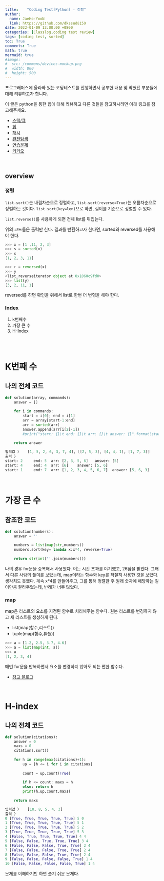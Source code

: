 ```yaml
---
title:    "Coding Test[Python] - 정렬"
author:
  name: JaeHo-YooN
  link: https://github.com/dkssud8150
date: 2022-01-09 12:00:00 +0800
categories: [Classlog,coding test review]
tags: [coding test, sorted]
toc: True
comments: True
math: true
mermaid: true
#image:
#  src: /commons/devices-mockup.png
#  width: 800
#  height: 500
---
```


프로그래머스에 올라와 있는 코딩테스트를 진행하면서 공부한 내용 및 막혔던 부분들에 대해 리뷰하고자 합니다. 

이 글은 python을 통한 힙에 대해 리뷰하고 다른 것들을 참고하시려면 아래 링크를 참고해주세요.

* [스택/큐](https://dkssud8150.github.io/classlog/codingteststack.html)
* [힙](https://dkssud8150.github.io/classlog/codingtestheapq.html)
* [해시](https://dkssud8150.github.io/classlog/codingtesthash.html)
* [완전탐색](https://dkssud8150.github.io/classlog/codingtestsearch.html)
* [연습문제](https://dkssud8150.github.io/classlog/codingtestpra.html)
* [카카오](https://dkssud8150.github.io/classlog/codingtestkakao.html)

<br>

## overview

### 정렬

`list.sort()`는 내림차순으로 정렬하고, `list.sort(reverse=True)`는 오름차순으로 정렬하는 것이다. `list.sort(key=len)`으로 하면, 길이를 기준으로 정렬할 수 있다. 

`list.reverse()`를 사용하게 되면 전체 list를 뒤집는다.

위의 코드들은 출력만 한다. 결과를 반환하고자 한다면, sorted와 reversed를 사용해야 한다.

```python
>>> x = [1 ,11, 2, 3]
>>> s = sorted(x)
>>> s
[1, 2, 3, 11]

>>> r = reversed(x)
>>> y
<list_reverseiterator object at 0x1060c9fd0>
>>> list(y)
[3, 2, 11, 1]
```

reversed를 하면 확인을 위해서 list로 한번 더 변형을 해야 한다.

### Index

1. k번째수
2. 가장 큰 수
3. H-Index

<br>

<br>

# K번째 수

## 나의 전체 코드

```python
def solution(array, commands):
    answer = []
    
    for i in commands:
        start = i[0]; end = i[1]
        arr = array[start-1:end]
        arr = sorted(arr)
        answer.append(arr[i[2]-1])
        #print("start: {}\t end: {}\t arr: {}\t answer: {}".format(start,end,arr,answer))
        
    return answer
```

```python
입력값 〉	[1, 5, 2, 6, 3, 7, 4], [[2, 5, 3], [4, 4, 1], [1, 7, 3]]
출력 〉	
start: 2	 end: 5	 arr: [2, 3, 5, 6]	 answer: [5]
start: 4	 end: 4	 arr: [6]	 answer: [5, 6]
start: 1	 end: 7	 arr: [1, 2, 3, 4, 5, 6, 7]	 answer: [5, 6, 3]
```

<br>

# 가장 큰 수

## 참조한 코드

```python
def solution(numbers):
    answer = ''
    
    numbers = list(map(str,numbers))
    numbers.sort(key= lambda x:x*4, reverse=True)
    
    return str(int(''.join(numbers)))
```

나의 경우 for문을 중복해서 사용했다. 이는 시간 초과를 야기했고, 26점을 받았다. 그래서 다른 사람의 풀이를 보았는데, map이라는 함수와 key를 적절히 사용한 것을 보았다. 생각치도 못했다. 계속 x*4를 만들어주고, 그를 통해 정렬한 후 원래 숫자에 해당하는 길이만큼 잘라주었는데, 반례가 너무 많았다.

### map

map은 리스트의 요소를 지정된 함수로 처리해주는 함수다. 원본 리스트를 변경하지 않고 새 리스트를 생성하게 된다.
- list(map(함수,리스트))
- tuple(map(함수,튜플))

```python
>>> a = [1.2, 2.5, 3.7, 4.6]
>>> a = list(map(int, a))
>>> a
[1, 2, 3, 4]
```

매번 for문을 반복하면서 요소를 변경하지 않아도 되는 편한 함수다.

* [참고 블로그](https://dojang.io/mod/page/view.php?id=2286)

<br>

# H-index

## 나의 전체 코드

```python
def solution(citations):
    answer = 0
    maxs = 0
    citations.sort()
    
    for h in range(max(citations)+1):
        up = [h <= i for i in citations]
        
        count = up.count(True)
        
        if h <= count: maxs = h
        else: return h
        print(h,up,count,maxs)
        
    return maxs
```

```python
입력값 〉	[10, 8, 5, 4, 3]
출력 〉	
0 [True, True, True, True, True] 5 0
1 [True, True, True, True, True] 5 1
2 [True, True, True, True, True] 5 2
3 [True, True, True, True, True] 5 3
4 [False, True, True, True, True] 4 4
5 [False, False, True, True, True] 3 4
6 [False, False, False, True, True] 2 4
7 [False, False, False, True, True] 2 4
8 [False, False, False, True, True] 2 4
9 [False, False, False, False, True] 1 4
10 [False, False, False, False, True] 1 4
```

문제를 이해하기만 하면 풀기 쉬운 문제다.

